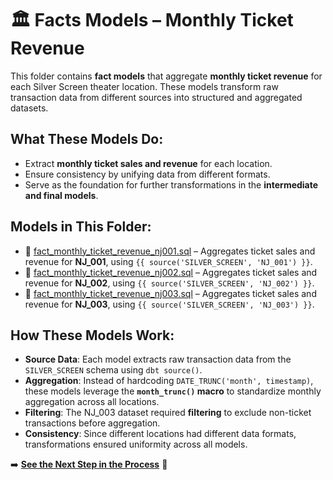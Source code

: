 # 🏛 Facts Models – Monthly Ticket Revenue  

This folder contains **fact models** that aggregate **monthly ticket revenue** for each Silver Screen theater location. These models transform raw transaction data from different sources into structured and aggregated datasets.  

##  What These Models Do:
- Extract **monthly ticket sales and revenue** for each location.
- Ensure consistency by unifying data from different formats.
- Serve as the foundation for further transformations in the **intermediate and final models**.

##  Models in This Folder:
- 📄 [fact_monthly_ticket_revenue_nj001.sql](./fact_monthly_ticket_revenue_nj001.sql) – Aggregates ticket sales and revenue for **NJ_001**, using `{{ source('SILVER_SCREEN', 'NJ_001') }}`.  
- 📄 [fact_monthly_ticket_revenue_nj002.sql](./fact_monthly_ticket_revenue_nj002.sql) – Aggregates ticket sales and revenue for **NJ_002**, using `{{ source('SILVER_SCREEN', 'NJ_002') }}`.  
- 📄 [fact_monthly_ticket_revenue_nj003.sql](./fact_monthly_ticket_revenue_nj003.sql) – Aggregates ticket sales and revenue for **NJ_003**, using `{{ source('SILVER_SCREEN', 'NJ_003') }}`.  

##  How These Models Work:
- **Source Data**: Each model extracts raw transaction data from the `SILVER_SCREEN` schema using `dbt source()`.  
- **Aggregation**: Instead of hardcoding `DATE_TRUNC('month', timestamp)`, these models leverage the **`month_trunc()` macro** to standardize monthly aggregation across all locations.  
- **Filtering**: The NJ_003 dataset required **filtering** to exclude non-ticket transactions before aggregation.  
- **Consistency**: Since different locations had different data formats, transformations ensured uniformity across all models.  


 
➡️ **[See the Next Step in the Process](../../README.md)** 🔗  
